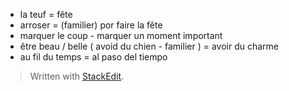 


- la teuf = fête 
- arroser = (familier) por faire la fête
- marquer le coup - marquer un moment important
- être beau / belle  ( avoid du chien - familier ) = avoir du charme
-  au fil du temps = al paso del tiempo

> Written with [StackEdit](https://stackedit.io/).
<!--stackedit_data:
eyJoaXN0b3J5IjpbLTUwMzU3NTU5OCwtMTUyNzQ2Mjg2NV19
-->